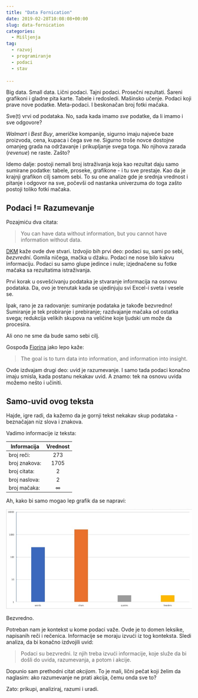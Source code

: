 ```yaml
---
title: "Data Fornication"
date: 2019-02-28T10:08:08+00:00
slug: data-fornication
categories:
  - Mišljenja
tag:
  - razvoj
  - programiranje
  - podaci
  - stav

---
```


Big data. Small data. Lični podaci. Tajni podaci. Prosečni rezultati. Šareni grafikoni i gladne pita karte. Tabele i redosledi. Mašinsko učenje. Podaci koji prave nove podatke. Meta-podaci. I beskonačan broj fotki mačaka.

Sve(t) vrvi od podataka. No, sada kada imamo _sve_ podatke, da li imamo i sve odgovore?

<!--more-->

_Walmart_ i _Best Buy_, američke kompanije, sigurno imaju najveće baze proizvoda, cena, kupaca i čega sve ne. Sigurno troše novce dostojne omanjeg grada na održavanje i prikupljanje svega toga. No njihova zarada (_revenue_) ne raste. Zašto?

Idemo dalje: postoji nemali broj istraživanja koja kao rezultat daju samo sumirane podatke: tabele, proseke, grafikone - i tu sve prestaje. Kao da je krajnji grafikon cilj samom sebi. To su one analize gde je srednja vrednost i pitanje i odgovor na sve, počevši od nastanka univerzuma do toga zašto postoji toliko fotki mačaka.

## Podaci != Razumevanje

Pozajmiću dva citata:

> You can have data without information, but you cannot have information without data.

[DKM](https://en.wikipedia.org/wiki/Daniel_Keys_Moran) kaže ovde dve stvari. Izdvojio bih prvi deo: podaci su, sami po sebi, _bezvredni_. Gomila ničega, mačka u džaku. Podaci ne nose bilo kakvu informaciju. Podaci su samo glupe jedince i nule; izjednačene su fotke mačaka sa rezultatima istraživanja.

Prvi korak u osvešćivanju podataka je stvaranje informacija na osnovu podataka. Da, ovo je trenutak kada se ujedinjuju svi Excel-i sveta i vesele se.

Ipak, rano je za radovanje: sumiranje podataka je takođe bezvredno! Sumiranje je tek probiranje i prebiranje; razdvajanje mačaka od ostatka svega; redukcija velikih skupova na veličine koje ljudski um može da procesira.

Ali ono ne sme da bude samo sebi cilj.

Gospođa [Fiorina](https://en.wikipedia.org/wiki/Carly_Fiorina) jako lepo kaže:

> The goal is to turn data into information, and information into insight.

Ovde izdvajam drugi deo: uvid je razumevanje. I samo tada podaci konačno imaju smisla, kada postanu nekakav uvid. A znamo: tek na osnovu uvida možemo nešto i učiniti.

## Samo-uvid ovog teksta

Hajde, igre radi, da kažemo da je gornji tekst nekakav skup podataka - beznačajan niz slova i znakova.

Vadimo informacije iz teksta:

| Informacija   | Vrednost |
| ------------- | :------: |
| broj reči:    |   273    |
| broj znakova: |   1705   |
| broj citata:  |    2     |
| broj naslova: |    2     |
| broj mačaka:  |    ∞     |

Ah, kako bi samo mogao lep grafik da se napravi:

![](tabla.jpg)



Bezvredno.

Potreban nam je kontekst u kome podaci važe. Ovde je to domen leksike, napisanih reči i rečenica. Informacije se moraju izvući iz tog konteksta. Sledi analiza, da bi konačno izdvojili uvid:

>  Podaci su bezvredni. Iz njih treba izvući informacije, koje služe da bi došli do uvida, razumevanja, a potom i akcije.

Dopunio sam prethodni citat _akcijom_. To je mali, lični pečat koji želim da naglasim: ako razumevanje ne prati akcija, čemu onda sve to?

Zato: prikupi, analiziraj, razumi i uradi.
